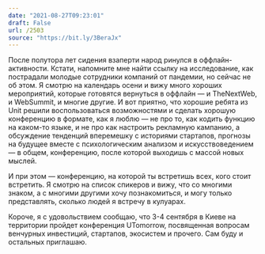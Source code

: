 ```yaml
---
date: "2021-08-27T09:23:01"
draft: False
url: /2503
source: "https://bit.ly/3BeraJx"
---
```


После полутора лет сидения взаперти народ ринулся в оффлайн-активности. Кстати, напомните мне найти ссылку на исследование, как пострадали молодые сотрудники компаний от пандемии, но сейчас не об этом. Я смотрю на календарь осени и вижу много хороших мероприятий, которые готовятся вернуться в оффлайн — и TheNextWeb, и WebSummit, и многие другие. И вот приятно, что хорошие ребята из Unit решили воспользоваться возможностями и сделать хорошую конференцию в формате, как я люблю — не про то, как кодить функцию на каком-то языке, и не про как настроить рекламную кампанию, а обсуждение тенденций вперемешку с историями стартапов, прогнозы на будущее вместе с психологическим анализом и искусствоведением — в общем, конференцию, после которой выходишь с массой новых мыслей.

И при этом — конференцию, на которой ты встретишь всех, кого стоит встретить. Я смотрю на список спикеров и вижу, что со многими знаком, а с многими другими хочу познакомиться, и могу только представлять, сколько людей я встречу в кулуарах.

Короче, я с удовольствием сообщаю, что 3-4 сентября в Киеве на территории  пройдет конференция UTomorrow, посвященная вопросам венчурных инвестиций, стартапов, экосистем и прочего. Сам буду и остальных приглашаю.
